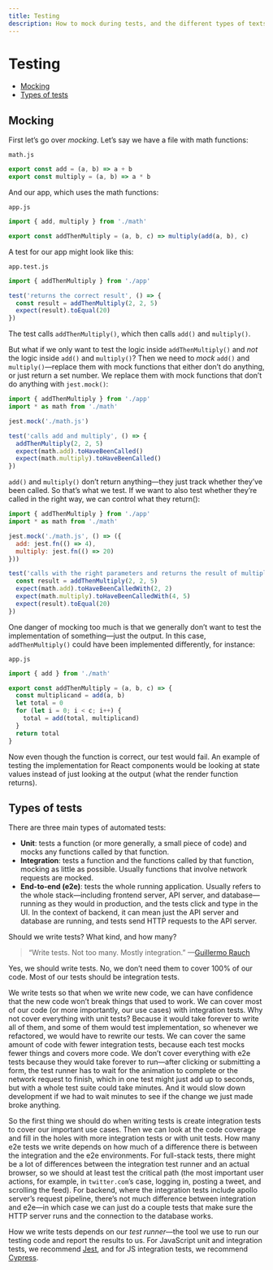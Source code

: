 ```yaml
---
title: Testing
description: How to mock during tests, and the different types of texts
---
```


# Testing

- [Mocking](#mocking)
- [Types of tests](#types-of-tests)

## Mocking

First let’s go over *mocking*. Let’s say we have a file with math functions:

`math.js`

```js
export const add = (a, b) => a + b
export const multiply = (a, b) => a * b
```

And our app, which uses the math functions:

`app.js`

```js
import { add, multiply } from './math'

export const addThenMultiply = (a, b, c) => multiply(add(a, b), c)
```

A test for our app might look like this:

`app.test.js`

```js
import { addThenMultiply } from './app'

test('returns the correct result', () => {
  const result = addThenMultiply(2, 2, 5)
  expect(result).toEqual(20)
})
```

The test calls `addThenMultiply()`, which then calls `add()` and `multiply()`.

But what if we only want to test the logic inside `addThenMultiply()` and *not* the logic inside `add()` and `multiply()`? Then we need to *mock* `add()` and `multiply()`—replace them with mock functions that either don’t do anything, or just return a set number. We replace them with mock functions that don’t do anything with `jest.mock()`:

```js
import { addThenMultiply } from './app'
import * as math from './math'

jest.mock('./math.js')

test('calls add and multiply', () => {
  addThenMultiply(2, 2, 5)
  expect(math.add).toHaveBeenCalled()
  expect(math.multiply).toHaveBeenCalled()
})
```

`add()` and `multiply()` don’t return anything—they just track whether they’ve been called. So that’s what we test. If we want to also test whether they’re called in the right way, we can control what they return():

```js
import { addThenMultiply } from './app'
import * as math from './math'

jest.mock('./math.js', () => ({
  add: jest.fn(() => 4),
  multiply: jest.fn(() => 20)
}))

test('calls with the right parameters and returns the result of multiply', () => {
  const result = addThenMultiply(2, 2, 5)
  expect(math.add).toHaveBeenCalledWith(2, 2)
  expect(math.multiply).toHaveBeenCalledWith(4, 5)
  expect(result).toEqual(20)
})
```

One danger of mocking too much is that we generally don’t want to test the implementation of something—just the output. In this case, `addThenMultiply()` could have been implemented differently, for instance:

`app.js`

```js
import { add } from './math'

export const addThenMultiply = (a, b, c) => {
  const multiplicand = add(a, b)
  let total = 0
  for (let i = 0; i < c; i++) {
    total = add(total, multiplicand)
  }
  return total
}
```

Now even though the function is correct, our test would fail. An example of testing the implementation for React components would be looking at state values instead of just looking at the output (what the render function returns).

## Types of tests

There are three main types of automated tests:

- **Unit**: tests a function (or more generally, a small piece of code) and mocks any functions called by that function.
- **Integration**: tests a function and the functions called by that function, mocking as little as possible. Usually functions that involve network requests are mocked.
- **End-to-end (e2e)**: tests the whole running application. Usually refers to the whole stack—including frontend server, API server, and database—running as they would in production, and the tests click and type in the UI. In the context of backend, it can mean just the API server and database are running, and tests send HTTP requests to the API server.

Should we write tests? What kind, and how many?

> “Write tests. Not too many. Mostly integration.”
> —[Guillermo Rauch](https://twitter.com/rauchg/status/807626710350839808)

Yes, we should write tests. No, we don’t need them to cover 100% of our code. Most of our tests should be integration tests. 

We write tests so that when we write new code, we can have confidence that the new code won’t break things that used to work. We can cover most of our code (or more importantly, our use cases) with integration tests. Why not cover everything with unit tests? Because it would take forever to write all of them, and some of them would test implementation, so whenever we refactored, we would have to rewrite our tests. We can cover the same amount of code with fewer integration tests, because each test mocks fewer things and covers more code. We don’t cover everything with e2e tests because they would take forever to run—after clicking or submitting a form, the test runner has to wait for the animation to complete or the network request to finish, which in one test might just add up to seconds, but with a whole test suite could take minutes. And it would slow down development if we had to wait minutes to see if the change we just made broke anything.

So the first thing we should do when writing tests is create integration tests to cover our important use cases. Then we can look at the code coverage and fill in the holes with more integration tests or with unit tests. How many e2e tests we write depends on how much of a difference there is between the integration and the e2e environments. For full-stack tests, there might be a lot of differences between the integration test runner and an actual browser, so we should at least test the critical path (the most important user actions, for example, in `twitter.com`’s case, logging in, posting a tweet, and scrolling the feed). For backend, where the integration tests include apollo server’s request pipeline, there’s not much difference between integration and e2e—in which case we can just do a couple tests that make sure the HTTP server runs and the connection to the database works.

How we write tests depends on our *test runner*—the tool we use to run our testing code and report the results to us. For JavaScript unit and integration tests, we recommend [Jest](https://jestjs.io/), and for JS integration tests, we recommend [Cypress](https://www.cypress.io/).

